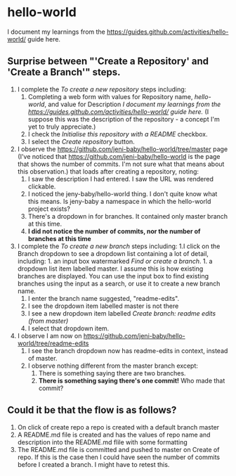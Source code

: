 # hello-world
I document my learnings from the https://guides.github.com/activities/hello-world/ guide here.

## Surprise between "'Create a Repository' and 'Create a Branch'" steps.
1. I complete the *To create a new repository* steps including:
    1. Completing a web form with values for Repository name, *hello-world*, and value for Description *I document my learnings from the https://guides.github.com/activities/hello-world/ guide here.* (I suppose this was the description of the repository - a concept I'm yet to truly appreciate.)
    1. I check the *Initialise this repository with a README* checkbox.
    1. I select the *Create repository* button.
1. I observe the https://github.com/jeni-baby/hello-world/tree/master page (I've noticed that https://github.com/jeni-baby/hello-world is the page that shows the number of commits. I'm not sure what that means about this observation.) that loads after creating a repository, noting:
    1. I saw the description I had entered. I saw the URL was rendered clickable.
    1. I noticed the jeny-baby/hello-world thing. I don't quite know what this means. Is jeny-baby a namespace in which the hello-world project exists?
    1. There's a dropdown in for branches. It contained only master branch at this time.
    1. **I did not notice the number of commits, nor the number of branches at this time**
1. I complete the *To create a new branch* steps including:
    1.I click on the Branch dropdown to see a dropdown list containing a lot of detail, including:
        1. an input box watermarked *Find or create a branch*. 
        1. a dropdown list item labelled master. I assume this is how existing branches are displayed. You can use the input box to find existing branches using the input as a search, or use it to create a new branch name.
    1. I enter the branch name suggested, "readme-edits".
    1. I see the dropdown item labelled master is not there
    1. I see a new dropdown item labelled *Create branch: readme edits (from master)*
    1. I select that dropdown item. 
1. I observe I am now on https://github.com/jeni-baby/hello-world/tree/readme-edits 
    1. I see the branch dropdown now has readme-edits in context, instead of master.
    1. I observe nothing different from the master branch except:
        1. There is something saying there are two branches. 
        1. **There is something saying there's one commit!**
Who made that commit?

## Could it be that the flow is as follows?
1. On click of create repo a repo is created with a default branch master
2. A README.md file is created and has the values of repo name and description into the README.md flile with some formatting
3. The README.md file is committed and pushed to master on Create of repo.
If this is the case then I could have seen the number of commits before I created a branch. I might have to retest this.
